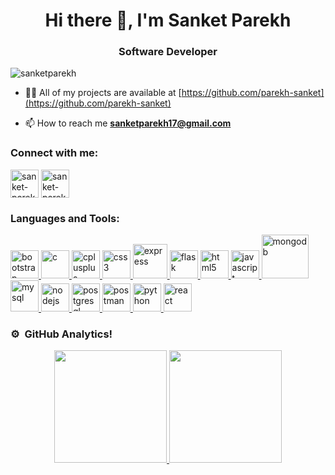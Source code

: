 <h1 align="center">Hi there 👋, I'm Sanket Parekh</h1>
<h3 align="center">Software Developer</h3>

<p align="left"> <img src="https://komarev.com/ghpvc/?username=sanketparekh&label=Profile%20views&color=blueviolet&style=flat" alt="sanketparekh" /> </p>

- 👨‍💻 All of my projects are available at [https://github.com/parekh-sanket](https://github.com/parekh-sanket)

- 📫 How to reach me **sanketparekh17@gmail.com**

<h3 align="left">Connect with me:</h3>

<p align="left">

<a href="https://www.linkedin.com/in/parekh-sanket-87066b196/" target="blank"><img align="center" src="https://user-images.githubusercontent.com/70961848/215056878-027a616c-5c61-40ee-ad65-a6d54dccf006.svg" alt="sanket-parekh" height="45" width="45" /></a>
<a href="https://leetcode.com/sanketparekh1708/" target="blank"><img align="center" src="https://user-images.githubusercontent.com/70961848/215060451-5f7d3029-7666-4224-8085-6b603988f967.png" alt="sanket-parekh" height="45" width="45" /></a>
</p>

<h3 align="left">Languages and Tools:</h3>
<p align="left"> <a href="https://getbootstrap.com" target="_blank" rel="noreferrer"> <img src="https://user-images.githubusercontent.com/70961848/215057424-2a566c9f-72ba-4079-8fec-afff1590b433.png" alt="bootstrap" width="45" height="45"/> </a> 
<a href="https://www.cprogramming.com/" target="_blank" rel="noreferrer"> <img src="https://user-images.githubusercontent.com/70961848/215057577-4979aa0e-8439-4447-ac4b-a1c0a924971b.png" alt="c" width="45" height="45"/> </a> 
<a href="https://www.w3schools.com/cpp/" target="_blank" rel="noreferrer"> <img src="https://user-images.githubusercontent.com/70961848/215058044-195051cb-efbf-4316-abef-a72c8e9ac514.png" alt="cplusplus" width="45" height="45"/> </a> 
<a href="https://www.w3schools.com/css/" target="_blank" rel="noreferrer"> <img src="https://user-images.githubusercontent.com/70961848/215058169-2a3dfbe0-d700-4717-b3bc-aa9405d13919.png" alt="css3" width="45" height="45"/> </a> 
<a href="https://expressjs.com" target="_blank" rel="noreferrer"> <img src="https://user-images.githubusercontent.com/70961848/215058329-306f370b-d296-4a56-bd77-1e20bc265290.png" alt="express" width="55" height="55"/> </a> 
<a href="https://flask.palletsprojects.com/" target="_blank" rel="noreferrer"> <img src="https://user-images.githubusercontent.com/70961848/215058440-9a7227d3-0fdf-4dc0-883f-3ca4ad296d42.png" alt="flask" width="45" height="45"/> </a> 
<a href="https://www.w3.org/html/" target="_blank" rel="noreferrer"> <img src="https://user-images.githubusercontent.com/70961848/215058560-06bdd9b6-563f-4391-89b7-56a44947f2bb.png" alt="html5" width="45" height="45"/> </a> 
<a href="https://developer.mozilla.org/en-US/docs/Web/JavaScript" target="_blank" rel="noreferrer"> <img src="https://user-images.githubusercontent.com/70961848/215058701-cbdcd62f-b4d9-48a1-b74c-a70bb74c94a0.png" alt="javascript" width="45" height="45"/> </a> 
<a href="https://www.mongodb.com/" target="_blank" rel="noreferrer"> <img src="https://user-images.githubusercontent.com/70961848/215058873-6d564e71-ee86-42bd-82bf-fb55e549052b.png" alt="mongodb" width="75" height="70"/> </a> 
<a href="https://www.mysql.com/" target="_blank" rel="noreferrer"> <img src="https://user-images.githubusercontent.com/70961848/215059227-8fcc8b82-9543-4559-b96b-21d048224d9b.png" alt="mysql" width="45" height="50"/> </a> 
<a href="https://nodejs.org" target="_blank" rel="noreferrer"> <img src="https://user-images.githubusercontent.com/70961848/215059327-cd01581a-96dc-4ef6-9e65-7f96f10d5ee0.png" alt="nodejs" width="45" height="45"/> </a> 
<a href="https://www.postgresql.org" target="_blank" rel="noreferrer"> <img src="https://user-images.githubusercontent.com/70961848/215061259-6286bae0-6a5e-43ff-b6dd-a7536495fe59.png" alt="postgresql" width="45" height="45"/> </a> 
<a href="https://postman.com" target="_blank" rel="noreferrer"> <img src="https://user-images.githubusercontent.com/70961848/215059556-107d0d76-1fb0-48f7-9084-8e8aba9c8993.png" alt="postman" width="45" height="45"/> </a>
<a href="https://www.python.org" target="_blank" rel="noreferrer"> <img src="https://user-images.githubusercontent.com/70961848/215059642-5232535f-5220-41b6-8650-38c47dc271ce.jpg" alt="python" width="45" height="45"/> </a> 
<a href="https://reactjs.org/" target="_blank" rel="noreferrer"> <img src="https://user-images.githubusercontent.com/70961848/215059841-4006a9a0-93f5-4859-9174-5f748ef726e1.png" alt="react" width="45" height="45"/> </a> </p>

### ⚙️ &nbsp;GitHub Analytics!

<p align="center">
<a href="https://github.com/parekh-sanket">
  <img height="180em" src="https://github-readme-stats-eight-theta.vercel.app/api?username=parekh-sanket&show_icons=true&theme=buefy&include_all_commits=true&count_private=true"/>
  <img height="180em" src="https://github-readme-stats-eight-theta.vercel.app/api/top-langs/?username=parekh-sanket&layout=compact&langs_count=8&theme=buefy"/>
</a>
</p>
